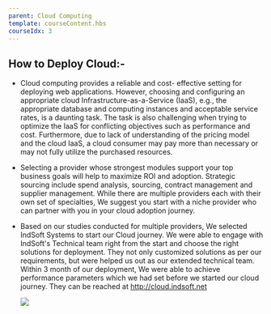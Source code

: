```yaml
---
parent: Cloud Computing
template: courseContent.hbs
courseIdx: 3
---
```


## How to Deploy Cloud:-

- Cloud computing provides a reliable and cost- effective setting for deploying web applications. However, choosing and configuring an appropriate cloud Infrastructure-as-a-Service (IaaS), e.g., the appropriate database and computing instances and acceptable service rates, is a daunting task. The task is also challenging when trying to optimize the IaaS for conflicting objectives such as performance and cost. Furthermore, due to lack of understanding of the pricing model and the cloud IaaS, a cloud consumer may pay more than necessary or may not fully utilize the purchased resources.

- Selecting a provider whose strongest modules support your top business goals will help to maximize ROI and adoption. Strategic sourcing include spend analysis, sourcing, contract management and supplier management. While there are multiple providers each with their own set of specialties, We suggest you start with a niche provider who can partner with you in your cloud adoption journey. 

- Based on our studies conducted for multiple providers, We selected IndSoft Systems to start our Cloud journey. We were able to engage with IndSoft's Technical team right from the start and choose the right solutions for deployment. They not only customized solutions as per our requirements, but were helped us out as our extended technical team. Within 3 month of our deployment, We were able to achieve performance parameters which we had set before we started our cloud journey. They can be reached at http://cloud.indsoft.net 

    ![](https://www.blockdegree.org/img/cloud-computing-imges/indsoft.png)